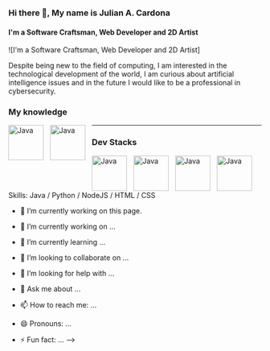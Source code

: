 ### Hi there 👋, My name is Julian A. Cardona
#### I'm a Software Craftsman, Web Developer and 2D Artist
![I'm a Software Craftsman, Web Developer and 2D Artist]

Despite being new to the field of computing, I am interested in the technological development of the world, I am curious about artificial intelligence issues and in the future I would like to be a professional in cybersecurity.

### My knowledge
<img align="left" alt="Java" width="70px" style="padding-right:10px;" src="https://cdn.jsdelivr.net/gh/devicons/devicon/icons/java/java-original-wordmark.svg"/>
<img align="left" alt="Java" width="70px" style="padding-right:10px;" src="https://cdn.jsdelivr.net/gh/devicons/devicon/icons/python/python-original-wordmark.svg"/>
  
  
---

### Dev Stacks
<img align="left" alt="Java" width="70px" style="padding-right:10px;" src="https://cdn.jsdelivr.net/gh/devicons/devicon/icons/mongodb/mongodb-original-wordmark.svg" />
<img align="left" alt="Java" width="70px" style="padding-right:10px;" src="https://cdn.jsdelivr.net/gh/devicons/devicon/icons/express/express-original-wordmark.svg" />
<img align="left" alt="Java" width="70px" style="padding-right:10px;" src="https://cdn.jsdelivr.net/gh/devicons/devicon/icons/react/react-original-wordmark.svg" />
<img align="left" alt="Java" width="70px" style="padding-right:10px;" src="https://cdn.jsdelivr.net/gh/devicons/devicon/icons/nodejs/nodejs-original-wordmark.svg" />

Skills: Java / Python / NodeJS / HTML / CSS

- 🔭 I’m currently working on this page. 

- 🔭 I’m currently working on ...
- 🌱 I’m currently learning ...
- 👯 I’m looking to collaborate on ...
- 🤔 I’m looking for help with ...
- 💬 Ask me about ...
- 📫 How to reach me: ...
- 😄 Pronouns: ...
- ⚡ Fun fact: ...
-->
